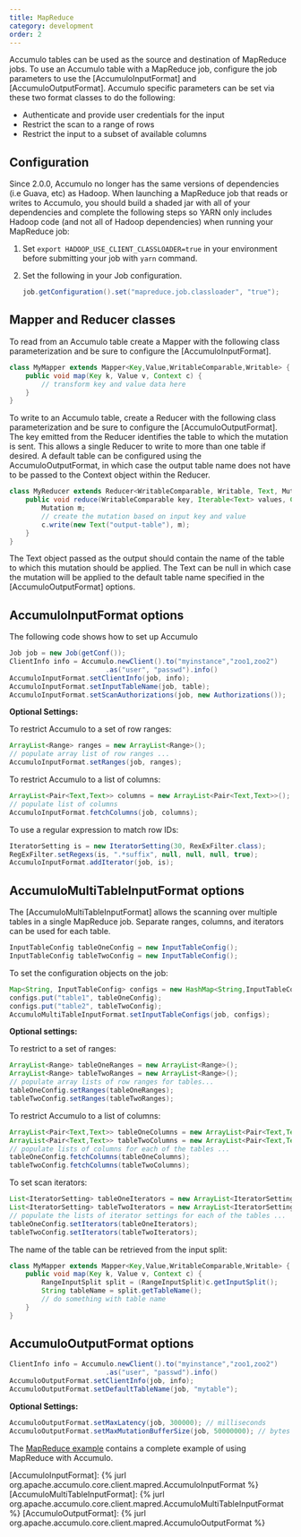 ```yaml
---
title: MapReduce
category: development
order: 2
---
```


Accumulo tables can be used as the source and destination of MapReduce jobs. To
use an Accumulo table with a MapReduce job, configure the job parameters to use
the [AccumuloInputFormat] and [AccumuloOutputFormat]. Accumulo specific parameters
can be set via these two format classes to do the following:

* Authenticate and provide user credentials for the input
* Restrict the scan to a range of rows
* Restrict the input to a subset of available columns

## Configuration

Since 2.0.0, Accumulo no longer has the same versions of dependencies (i.e Guava, etc) as Hadoop.
When launching a MapReduce job that reads or writes to Accumulo, you should build a shaded jar
with all of your dependencies and complete the following steps so YARN only includes Hadoop code
(and not all of Hadoop dependencies) when running your MapReduce job:

1. Set `export HADOOP_USE_CLIENT_CLASSLOADER=true` in your environment before submitting
   your job with `yarn` command.

2. Set the following in your Job configuration.
    ```java
    job.getConfiguration().set("mapreduce.job.classloader", "true");
    ```

## Mapper and Reducer classes

To read from an Accumulo table create a Mapper with the following class
parameterization and be sure to configure the [AccumuloInputFormat].

```java
class MyMapper extends Mapper<Key,Value,WritableComparable,Writable> {
    public void map(Key k, Value v, Context c) {
        // transform key and value data here
    }
}
```

To write to an Accumulo table, create a Reducer with the following class
parameterization and be sure to configure the [AccumuloOutputFormat]. The key
emitted from the Reducer identifies the table to which the mutation is sent. This
allows a single Reducer to write to more than one table if desired. A default table
can be configured using the AccumuloOutputFormat, in which case the output table
name does not have to be passed to the Context object within the Reducer.

```java
class MyReducer extends Reducer<WritableComparable, Writable, Text, Mutation> {
    public void reduce(WritableComparable key, Iterable<Text> values, Context c) {
        Mutation m;
        // create the mutation based on input key and value
        c.write(new Text("output-table"), m);
    }
}
```

The Text object passed as the output should contain the name of the table to which
this mutation should be applied. The Text can be null in which case the mutation
will be applied to the default table name specified in the [AccumuloOutputFormat]
options.

## AccumuloInputFormat options

The following code shows how to set up Accumulo

```java
Job job = new Job(getConf());
ClientInfo info = Accumulo.newClient().to("myinstance","zoo1,zoo2")
                        .as("user", "passwd").info()
AccumuloInputFormat.setClientInfo(job, info);
AccumuloInputFormat.setInputTableName(job, table);
AccumuloInputFormat.setScanAuthorizations(job, new Authorizations());
```

**Optional Settings:**

To restrict Accumulo to a set of row ranges:

```java
ArrayList<Range> ranges = new ArrayList<Range>();
// populate array list of row ranges ...
AccumuloInputFormat.setRanges(job, ranges);
```

To restrict Accumulo to a list of columns:

```java
ArrayList<Pair<Text,Text>> columns = new ArrayList<Pair<Text,Text>>();
// populate list of columns
AccumuloInputFormat.fetchColumns(job, columns);
```

To use a regular expression to match row IDs:

```java
IteratorSetting is = new IteratorSetting(30, RexExFilter.class);
RegExFilter.setRegexs(is, ".*suffix", null, null, null, true);
AccumuloInputFormat.addIterator(job, is);
```

## AccumuloMultiTableInputFormat options

The [AccumuloMultiTableInputFormat] allows the scanning over multiple tables
in a single MapReduce job. Separate ranges, columns, and iterators can be
used for each table.

```java
InputTableConfig tableOneConfig = new InputTableConfig();
InputTableConfig tableTwoConfig = new InputTableConfig();
```

To set the configuration objects on the job:

```java
Map<String, InputTableConfig> configs = new HashMap<String,InputTableConfig>();
configs.put("table1", tableOneConfig);
configs.put("table2", tableTwoConfig);
AccumuloMultiTableInputFormat.setInputTableConfigs(job, configs);
```

**Optional settings:**

To restrict to a set of ranges:

```java
ArrayList<Range> tableOneRanges = new ArrayList<Range>();
ArrayList<Range> tableTwoRanges = new ArrayList<Range>();
// populate array lists of row ranges for tables...
tableOneConfig.setRanges(tableOneRanges);
tableTwoConfig.setRanges(tableTwoRanges);
```

To restrict Accumulo to a list of columns:

```java
ArrayList<Pair<Text,Text>> tableOneColumns = new ArrayList<Pair<Text,Text>>();
ArrayList<Pair<Text,Text>> tableTwoColumns = new ArrayList<Pair<Text,Text>>();
// populate lists of columns for each of the tables ...
tableOneConfig.fetchColumns(tableOneColumns);
tableTwoConfig.fetchColumns(tableTwoColumns);
```

To set scan iterators:

```java
List<IteratorSetting> tableOneIterators = new ArrayList<IteratorSetting>();
List<IteratorSetting> tableTwoIterators = new ArrayList<IteratorSetting>();
// populate the lists of iterator settings for each of the tables ...
tableOneConfig.setIterators(tableOneIterators);
tableTwoConfig.setIterators(tableTwoIterators);
```

The name of the table can be retrieved from the input split:

```java
class MyMapper extends Mapper<Key,Value,WritableComparable,Writable> {
    public void map(Key k, Value v, Context c) {
        RangeInputSplit split = (RangeInputSplit)c.getInputSplit();
        String tableName = split.getTableName();
        // do something with table name
    }
}
```

## AccumuloOutputFormat options

```java
ClientInfo info = Accumulo.newClient().to("myinstance","zoo1,zoo2")
                        .as("user", "passwd").info()
AccumuloOutputFormat.setClientInfo(job, info);
AccumuloOutputFormat.setDefaultTableName(job, "mytable");
```

**Optional Settings:**

```java
AccumuloOutputFormat.setMaxLatency(job, 300000); // milliseconds
AccumuloOutputFormat.setMaxMutationBufferSize(job, 50000000); // bytes
```

The [MapReduce example][mapred-example] contains a complete example of using MapReduce with Accumulo.

[mapred-example]: https://github.com/apache/accumulo-examples/blob/master/docs/mapred.md
[AccumuloInputFormat]: {% jurl org.apache.accumulo.core.client.mapred.AccumuloInputFormat %}
[AccumuloMultiTableInputFormat]: {% jurl org.apache.accumulo.core.client.mapred.AccumuloMultiTableInputFormat %}
[AccumuloOutputFormat]: {% jurl org.apache.accumulo.core.client.mapred.AccumuloOutputFormat %}

